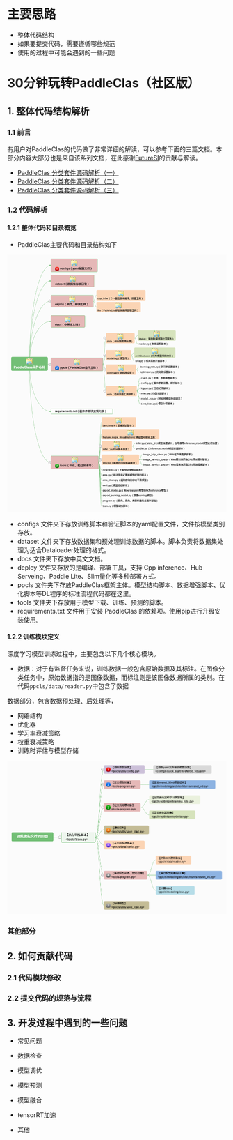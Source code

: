 # 主要思路

* 整体代码结构
* 如果要提交代码，需要遵循哪些规范
* 使用的过程中可能会遇到的一些问题



# 30分钟玩转PaddleClas（社区版）


## 1. 整体代码结构解析



### 1.1 前言

有用户对PaddleClas的代码做了非常详细的解读，可以参考下面的三篇文档。本部分内容大部分也是来自该系列文档，在此感谢[FutureSI](https://aistudio.baidu.com/aistudio/personalcenter/thirdview/76563)的贡献与解读。


* [PaddleClas 分类套件源码解析（一）](https://aistudio.baidu.com/aistudio/projectdetail/1308952)
* [PaddleClas 分类套件源码解析（二）](https://aistudio.baidu.com/aistudio/projectdetail/1315501)
* [PaddleClas 分类套件源码解析（三）](https://aistudio.baidu.com/aistudio/projectdetail/1339544)

### 1.2 代码解析

#### 1.2.1 整体代码和目录概览

* PaddleClas主要代码和目录结构如下

<div align="center">
<img src="./community/code_framework.png"  width = "600" />
</div>

* configs 文件夹下存放训练脚本和验证脚本的yaml配置文件，文件按模型类别存放。
* dataset 文件夹下存放数据集和预处理训练数据的脚本。脚本负责将数据集处理为适合Dataloader处理的格式。
* docs 文件夹下存放中英文文档。
* deploy 文件夹存放的是编译、部署工具，支持 Cpp inference、Hub Serveing、Paddle Lite、Slim量化等多种部署方式。
* ppcls 文件夹下存放PaddleClas框架主体。模型结构脚本、数据增强脚本、优化脚本等DL程序的标准流程代码都在这里。
* tools 文件夹下存放用于模型下载、训练、预测的脚本。
* requirements.txt 文件用于安装 PaddleClas 的依赖项。使用pip进行升级安装使用。

#### 1.2.2 训练模块定义

深度学习模型训练过程中，主要包含以下几个核心模块。

* 数据：对于有监督任务来说，训练数据一般包含原始数据及其标注。在图像分类任务中，原始数据指的是图像数据，而标注则是该图像数据所属的类别。在代码`ppcls/data/reader.py`中包含了数据


数据部分，包含数据预处理、后处理等，

* 网络结构
* 优化器
* 学习率衰减策略
* 权重衰减策略
* 训练时评估与模型存储

<div align="center">
<img src="./community/train_framework.png"  width = "600" />
</div>



### 其他部分







## 2. 如何贡献代码

### 2.1 代码模块修改

### 2.2 提交代码的规范与流程


## 3. 开发过程中遇到的一些问题


* 常见问题

* 数据检查

* 模型调优

* 模型预测

* 模型融合

* tensorRT加速

* 其他

